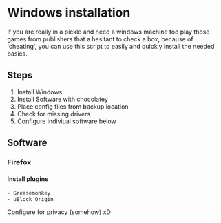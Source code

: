 # Windows installation

If you are really in a pickle and need a windows machine too play those
games from publishers that a hesitant to check a box, because of 'cheating',
you can use this script to easily and quickly install the needed basics.


## Steps

  1. Install Windows
  2. Install Software with chocolatey
  3. Place config files from backup location
  4. Check for missing drivers
  5. Configure indiviual software below

## Software

### Firefox

#### Install plugins
	- Greasemonkey
	- uBlock Origin

Configure for privacy (somehow) xD
